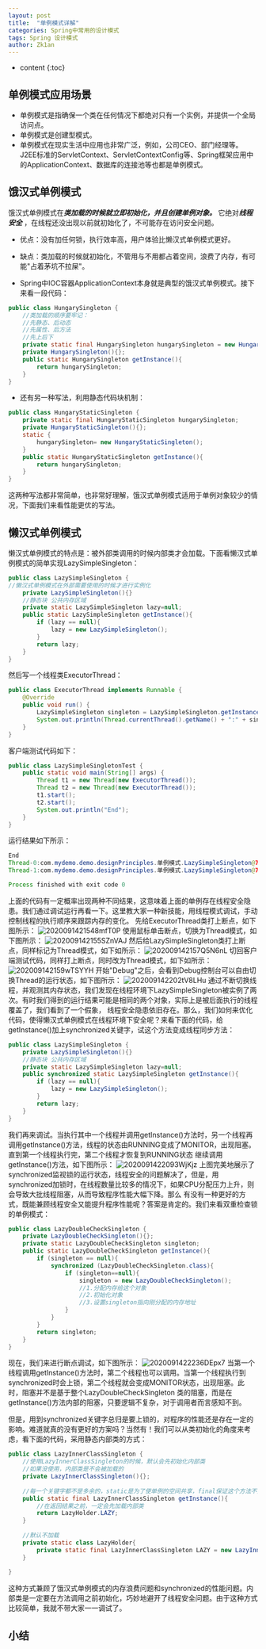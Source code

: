 ```yaml
---
layout: post
title:  "单例模式详解"
categories: Spring中常用的设计模式
tags: Spring 设计模式
author: Zk1an
---
```


* content
{:toc}


## 单例模式应用场景
- 单例模式是指确保一个类在任何情况下都绝对只有一个实例，并提供一个全局访问点。
- 单例模式是创建型模式。
- 单例模式在现实生活中应用也非常广泛，例如，公司CEO、部门经理等。
J2EE标准的ServletContext、ServletContextConfig等、Spring框架应用中的ApplicationContext、数据库的连接池等也都是单例模式。
## 饿汉式单例模式
饿汉式单例模式在***类加载的时候就立即初始化，并且创建单例对象。*** 它绝对***线程安全*** ，在线程还没出现以前就初始化了，不可能存在访问安全问题。
- 优点：没有加任何锁，执行效率高，用户体验比懒汉式单例模式更好。
- 缺点：类加载的时候就初始化，不管用与不用都占着空间，浪费了内存，有可能"占着茅坑不拉屎"。

- Spring中IOC容器ApplicationContext本身就是典型的饿汉式单例模式。接下来看一段代码：
```java
public class HungarySingleton {
    //类加载的顺序要牢记：
    //先静态、后动态
    //先属性、后方法
    //先上后下
    private static final HungarySingleton hungarySingleton = new HungarySingleton();
    private HungarySingleton(){};
    public static HungarySingleton getInstance(){
        return hungarySingleton;
    }
}
```

- 还有另一种写法，利用静态代码块机制：
```java
public class HungaryStaticSingleton {
    private static final HungaryStaticSingleton hungarySingleton;
    private HungaryStaticSingleton(){};
    static {
        hungarySingleton= new HungaryStaticSingleton();
    }
    public static HungaryStaticSingleton getInstance(){
        return hungarySingleton;
    }
}
```
这两种写法都非常简单，也非常好理解，饿汉式单例模式适用于单例对象较少的情况，下面我们来看性能更优的写法。
## 懒汉式单例模式

懒汉式单例模式的特点是：被外部类调用的时候内部类才会加载。下面看懒汉式单例模式的简单实现LazySimpleSingleton：
```java
public class LazySimpleSingleton {
//懒汉式单例模式在外部需要使用的时候才进行实例化
    private LazySimpleSingleton(){}
    //静态块 公共内存区域
    private static LazySimpleSingleton lazy=null;
    public static LazySimpleSingleton getInstance(){
        if (lazy == null){
            lazy = new LazySimpleSingleton();
        }
        return lazy;
    }
}
```

然后写一个线程类ExecutorThread：
```java
public class ExecutorThread implements Runnable {
    @Override
    public void run() {
        LazySimpleSingleton singleton = LazySimpleSingleton.getInstance();
        System.out.println(Thread.currentThread().getName() + ":" + singleton);
    }
}
```

客户端测试代码如下：
```java
public class LazySimpleSingletonTest {
    public static void main(String[] args) {
        Thread t1 = new Thread(new ExecutorThread());
        Thread t2 = new Thread(new ExecutorThread());
        t1.start();
        t2.start();
        System.out.println("End");
    }
}
```

运行结果如下所示：
```java
End
Thread-0:com.mydemo.demo.designPrinciples.单例模式.LazySimpleSingleton@71053f05
Thread-1:com.mydemo.demo.designPrinciples.单例模式.LazySimpleSingleton@71053f05

Process finished with exit code 0
```

上面的代码有一定概率出现两种不同结果，这意味着上面的单例存在线程安全隐患。我们通过调试运行再看一下。这里教大家一种新技能，用线程模式调试，手动控制线程的执行顺序来跟踪内存的变化。
先给ExecutorThread类打上断点，如下图所示：
![2020091421548mfT0P](https://gitee.com/zhaokeyan/pic_repo/raw/master/uPic/%202020%2009%2014%2021%20548mfT0P.png)
使用鼠标单击断点，切换为Thread模式，如下图所示：
![202009142155SZnVAJ](https://gitee.com/zhaokeyan/pic_repo/raw/master/uPic/%202020%2009%2014%2021%2055SZnVAJ.png)
然后给LazySimpleSingleton类打上断点，同样标记为Thread模式，如下如所示：
![202009142157Q5N6nL](https://gitee.com/zhaokeyan/pic_repo/raw/master/uPic/%202020%2009%2014%2021%2057Q5N6nL.png)
切回客户端测试代码，同样打上断点，同时改为Thread模式，如下如所示：
![202009142159wTSYYH](https://gitee.com/zhaokeyan/pic_repo/raw/master/uPic/%202020%2009%2014%2021%2059wTSYYH.png)
开始"Debug"之后，会看到Debug控制台可以自由切换Thread的运行状态，如下图所示：
![202009142202tV8LHu](https://gitee.com/zhaokeyan/pic_repo/raw/master/uPic/%202020%2009%2014%2022%2002tV8LHu.png)
通过不断切换线程，并观测其内存状态，我们发现在线程环境下LazySimpleSingleton被实例了两次。有时我们得到的运行结果可能是相同的两个对象，实际上是被后面执行的线程覆盖了，我们看到了一个假象，
线程安全隐患依旧存在。那么，我们如何来优化代码，使得懒汉式单例模式在线程环境下安全呢？来看下面的代码，给getInstance()加上synchronized关键字，试这个方法变成线程同步方法：
```java
public class LazySimpleSingleton {
    private LazySimpleSingleton(){}
    //静态块 公共内存区域
    private static LazySimpleSingleton lazy=null;
    public synchronized static LazySimpleSingleton getInstance(){
        if (lazy == null){
            lazy = new LazySimpleSingleton();
        }
        return lazy;
    }
}
```
我们再来调试。当执行其中一个线程并调用getInstance()方法时，另一个线程再调用getInstance()方法，线程的状态由RUNNING变成了MONITOR，出现阻塞。直到第一个线程执行完，第二个线程才恢复到RUNNING状态
继续调用getInstance()方法，如下图所示：
![2020091422093WjKjz](https://gitee.com/zhaokeyan/pic_repo/raw/master/uPic/%202020%2009%2014%2022%20093WjKjz.png)
上图完美地展示了synchronized监视锁的运行状态，线程安全的问题解决了，但是，用synchronized加锁时，在线程数量比较多的情况下，如果CPU分配压力上升，则会导致大批线程阻塞，从而导致程序性能大幅下降。那么
有没有一种更好的方式，既能兼顾线程安全又能提升程序性能呢？答案是肯定的。我们来看双重检查锁的单例模式：
```java
public class LazyDoubleCheckSingleton {
    private LazyDoubleCheckSingleton(){};
    private static LazyDoubleCheckSingleton singleton;
    public static LazyDoubleCheckSingleton getInstance(){
        if (singleton == null){
            synchronized (LazyDoubleCheckSingleton.class){
                if (singleton==null){
                    singleton = new LazyDoubleCheckSingleton();
                    //1.分配内存给这个对象
                    //2.初始化对象
                    //3.设置singleton指向刚分配的内存地址
                }
            }
        }
        return singleton;
    }
}
```
现在，我们来进行断点调试，如下图所示：
![2020091422236DEpx7](https://gitee.com/zhaokeyan/pic_repo/raw/master/uPic/%202020%2009%2014%2022%20236DEpx7.png)
当第一个线程调用getInstance()方法时，第二个线程也可以调用。当第一个线程执行到synchronized时会上锁，第二个线程就会变成MONITOR状态，出现阻塞。此时，阻塞并不是基于整个LazyDoubleCheckSingleton
类的阻塞，而是在getInstance()方法内部的阻塞，只要逻辑不复杂，对于调用者而言感知不到。

但是，用到synchronized关键字总归是要上锁的，对程序的性能还是存在一定的影响。难道就真的没有更好的方案吗？当然有！我们可以从类初始化的角度来考虑，看下面的代码，采用静态内部类的方式：
```java
public class LazyInnerClassSingleton {
    //使用LazyInnerClassSingleton的时候，默认会先初始化内部类
    //如果没使用，内部类是不会被加载的
    private LazyInnerClassSingleton(){};
    
    //每一个关键字都不是多余的，static是为了使单例的空间共享，final保证这个方法不会被重写、覆盖
    public static final LazyInnerClassSingleton getInstance(){
        //在返回结果之前，一定会先加载内部类
        return LazyHolder.LAZY;
    }
    
    //默认不加载
    private static class LazyHolder{
        private static final LazyInnerClassSingleton LAZY = new LazyInnerClassSingleton();
    }
    
}

```
这种方式兼顾了饿汉式单例模式的内存浪费问题和synchronized的性能问题。内部类是一定要在方法调用之前初始化，巧妙地避开了线程安全问题。由于这种方式比较简单，我就不带大家一一调试了。
## 小结



